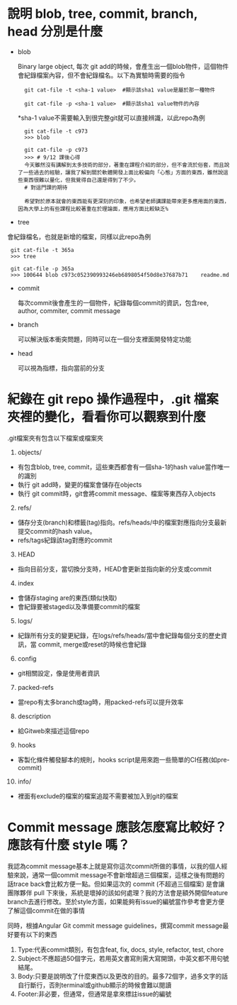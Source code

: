 # 說明 blob, tree, commit, branch, head 分別是什麼

* blob

   Binary large object, 每次 git add的時候，會產生出一個blob物件，這個物件會紀錄檔案內容，但不會紀錄檔名。以下為實驗時需要的指令

        git cat-file -t <sha-1 value>  #顯示該sha1 value是屬於那一種物件

        git cat-file -p <sha-1 value>  #顯示該sha1 value物件的內容

   *sha-1 value不需要輸入到很完整git就可以直接辨識，以此repo為例

    
        git cat-file -t c973
        >>> blob

        git cat-file -p c973
        >>> # 9/12 課後心得
        今天雖然沒有講解到太多技術的部分，著重在課程介紹的部分，但不會流於俗套，而且說了一些過去的經驗，讓我了解到關於軟體開發上面比較偏向「心態」方面的東西，雖然說這些東西很難以量化，但我覺得自己還是得到了不少。
        # 對這門課的期待

        希望對於原本就會的東西能有更深刻的印象，也希望老師講課能帶來更多應用面的東西，因為大學上的有些課程比較著重在於理論面，應用方面比較缺乏% 


* tree

會紀錄檔名，也就是新增的檔案，同樣以此repo為例

     git cat-file -t 365a
     >>> tree 

     git cat-file -p 365a
     >>> 100644 blob c973c052390993246eb6898054f50d8e37687b71    readme.md

* commit

  每次commit後會產生的一個物件，紀錄每個commit的資訊，包含ree, author, commiter, commit message

* branch

  可以解決版本衝突問題，同時可以在一個分支裡面開發特定功能

* head

  可以視為指標，指向當前的分支

# 紀錄在 git repo 操作過程中，.git 檔案夾裡的變化，看看你可以觀察到什麼

.git檔案夾有包含以下檔案或檔案夾

1. objects/
* 有包含blob, tree, commit，這些東西都會有一個sha-1的hash value當作唯一的識別
* 執行 git add時，變更的檔案會儲存在objects
* 執行 git commit時，git會將commit message、檔案等東西存入objects
2. refs/
* 儲存分支(branch)和標籤(tag)指向。refs/heads/中的檔案對應指向分支最新提交commit的hash value。
* refs/tags紀錄該tag對應的commit
3. HEAD
* 指向目前分支，當切換分支時，HEAD會更新並指向新的分支或commit
4. index
* 會儲存staging are的東西(類似快取)
* 會紀錄要被staged以及準備要commit的檔案
5. logs/
* 紀錄所有分支的變更紀錄，在logs/refs/heads/當中會紀錄每個分支的歷史資訊，當 commit, merge或reset的時候也會紀錄
6. config
* git相關設定，像是使用者資訊
7. packed-refs
* 當repo有太多branch或tag時，用packed-refs可以提升效率
8. description
* 給Gitweb來描述這個repo
9. hooks
* 客製化條件觸發腳本的規則，hooks script是用來跑一些簡單的CI任務(如pre-commit)
10. info/
* 裡面有exclude的檔案的檔案追蹤不需要被加入到git的檔案

# Commit message 應該怎麼寫比較好？應該有什麼 style 嗎？

我認為commit message基本上就是寫你這次commit所做的事情，以我的個人經驗來說，通常一個commit message不會新增超過三個檔案，這樣之後有問題的話trace back會比較方便一點。但如果這次的 commit (不超過三個檔案) 是會讓團隊夥伴 pull 下來後，系統是壞掉的該如何處理？我的方法會是額外開個feature branch去進行修改。至於style方面，如果能夠有issue的編號當作參考會更方便了解這個commit在做的事情

同時，根據Angular Git commit message guidelines，撰寫commit message最好要有以下的東西

1. Type:代表commit類別，有包含feat, fix, docs, style, refactor, test, chore
2. Subject:不應超過50個字元，若用英文書寫則需大寫開頭，中英文都不用句號結尾。
3. Body:只要是說明改了什麼東西以及更改的目的。最多72個字，過多文字的話自行斷行，否則terminal或github顯示的時候會難以閱讀
4. Footer:非必要，但通常，但通常是拿來標註issue的編號